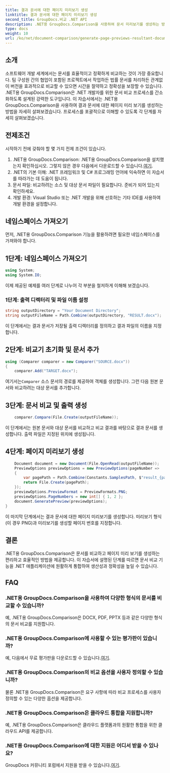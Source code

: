 ```yaml
---
title: 결과 문서에 대한 페이지 미리보기 생성
linktitle: 결과 문서에 대한 페이지 미리보기 생성
second_title: GroupDocs.비교 .NET API
description: .NET용 GroupDocs.Comparison을 사용하여 문서 미리보기를 생성하는 방법을 알아보세요. 문서를 효율적이고 정확하게 비교하세요.
type: docs
weight: 10
url: /ko/net/document-comparison/generate-page-previews-resultant-document/
---
```

## 소개
소프트웨어 개발 세계에서는 문서를 효율적이고 정확하게 비교하는 것이 가장 중요합니다. 팀 구성원 간의 협업이 포함된 프로젝트에서 작업하든 법률 문서를 처리하든 관계없이 버전을 효과적으로 비교할 수 있으면 시간을 절약하고 정확성을 보장할 수 있습니다. .NET용 GroupDocs.Comparison은 .NET 개발자를 위한 문서 비교 프로세스를 간소화하도록 설계된 강력한 도구입니다. 이 자습서에서는 .NET용 GroupDocs.Comparison을 사용하여 결과 문서에 대한 페이지 미리 보기를 생성하는 방법을 자세히 살펴보겠습니다. 프로세스를 포괄적으로 이해할 수 있도록 각 단계를 자세히 살펴보겠습니다.
## 전제조건
시작하기 전에 갖춰야 할 몇 가지 전제 조건이 있습니다.
1.  .NET용 GroupDocs.Comparison: .NET용 GroupDocs.Comparison을 설치했는지 확인하십시오. 그렇지 않은 경우 다음에서 다운로드할 수 있습니다.[여기](https://releases.groupdocs.com/comparison/net/).
2. .NET의 기본 이해: .NET 프레임워크 및 C# 프로그래밍 언어에 익숙하면 이 자습서를 따라가는 데 도움이 됩니다.
3. 문서 파일: 비교하려는 소스 및 대상 문서 파일이 필요합니다. 준비가 되어 있는지 확인하세요.
4. 개발 환경: Visual Studio 또는 .NET 개발을 위해 선호하는 기타 IDE를 사용하여 개발 환경을 설정합니다.

## 네임스페이스 가져오기
먼저, .NET용 GroupDocs.Comparison 기능을 활용하려면 필요한 네임스페이스를 가져와야 합니다.
## 1단계: 네임스페이스 가져오기
```csharp
using System;
using System.IO;
```
이제 제공된 예제를 여러 단계로 나누어 각 부분을 철저하게 이해해 보겠습니다.
### 1단계: 출력 디렉터리 및 파일 이름 설정
```csharp
string outputDirectory = "Your Document Directory";
string outputFileName = Path.Combine(outputDirectory, "RESULT.docx");
```
이 단계에서는 결과 문서가 저장될 출력 디렉터리를 정의하고 결과 파일의 이름을 지정합니다.
## 2단계: 비교기 초기화 및 문서 추가
```csharp
using (Comparer comparer = new Comparer("SOURCE.docx"))
{
    comparer.Add("TARGET.docx");
```
 여기서는`Comparer` 소스 문서의 경로를 제공하여 객체를 생성합니다. 그런 다음 원본 문서와 비교하려는 대상 문서를 추가합니다.
## 3단계: 문서 비교 및 출력 생성
```csharp
    comparer.Compare(File.Create(outputFileName));
```
이 단계에서는 원본 문서와 대상 문서를 비교하고 비교 결과를 바탕으로 결과 문서를 생성합니다. 출력 파일은 지정된 위치에 생성됩니다.
## 4단계: 페이지 미리보기 생성
```csharp
    Document document = new Document(File.OpenRead(outputFileName));
    PreviewOptions previewOptions = new PreviewOptions(pageNumber =>
    {
        var pagePath = Path.Combine(Constants.SamplesPath, $"result_{pageNumber}.png");
        return File.Create(pagePath);
    });
    previewOptions.PreviewFormat = PreviewFormats.PNG;
    previewOptions.PageNumbers = new int[] { 1, 2 };
    document.GeneratePreview(previewOptions);
}
```
이 마지막 단계에서는 결과 문서에 대한 페이지 미리보기를 생성합니다. 미리보기 형식(이 경우 PNG)과 미리보기를 생성할 페이지 번호를 지정합니다.

## 결론
.NET용 GroupDocs.Comparison은 문서를 비교하고 페이지 미리 보기를 생성하는 편리하고 효율적인 방법을 제공합니다. 이 자습서에 설명된 단계를 따르면 문서 비교 기능을 .NET 애플리케이션에 원활하게 통합하여 생산성과 정확성을 높일 수 있습니다.
## FAQ
### .NET용 GroupDocs.Comparison을 사용하여 다양한 형식의 문서를 비교할 수 있습니까?
예, .NET용 GroupDocs.Comparison은 DOCX, PDF, PPTX 등과 같은 다양한 형식의 문서 비교를 지원합니다.
### .NET용 GroupDocs.Comparison에 사용할 수 있는 평가판이 있습니까?
 예, 다음에서 무료 평가판을 다운로드할 수 있습니다.[여기](https://releases.groupdocs.com/).
### .NET용 GroupDocs.Comparison의 비교 옵션을 사용자 정의할 수 있습니까?
물론 .NET용 GroupDocs.Comparison은 요구 사항에 따라 비교 프로세스를 사용자 정의할 수 있는 다양한 옵션을 제공합니다.
### .NET용 GroupDocs.Comparison은 클라우드 통합을 지원합니까?
예, .NET용 GroupDocs.Comparison은 클라우드 플랫폼과의 원활한 통합을 위한 클라우드 API를 제공합니다.
### .NET용 GroupDocs.Comparison에 대한 지원은 어디서 받을 수 있나요?
 GroupDocs 커뮤니티 포럼에서 지원을 받을 수 있습니다.[여기](https://forum.groupdocs.com/c/comparison/12).